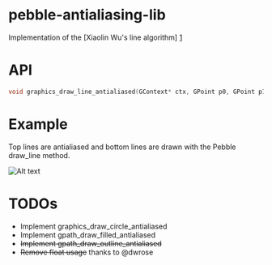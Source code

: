 # pebble-antialiasing-lib
Implementation of the [Xiaolin Wu's line algorithm] [1]

# API
```c
void graphics_draw_line_antialiased(GContext* ctx, GPoint p0, GPoint p1);
```
# Example

Top lines are antialiased and bottom lines are drawn with the Pebble draw_line method.

![Alt text](/both-big.bmp?raw=true "Example")


# TODOs

 - Implement graphics_draw_circle_antialiased
 - Implement gpath_draw_filled_antialiased
 - ~~Implement gpath_draw_outline_antialiased~~
 - ~~Remove float usage~~ thanks to @dwrose

[1]:http://en.wikipedia.org/wiki/Xiaolin_Wu%27s_line_algorithm
